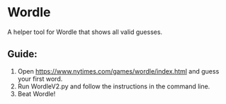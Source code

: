 # Wordle
A helper tool for Wordle that shows all valid guesses.

## Guide:
1. Open https://www.nytimes.com/games/wordle/index.html and guess your first word.
2. Run WordleV2.py and follow the instructions in the command line.
3. Beat Wordle!